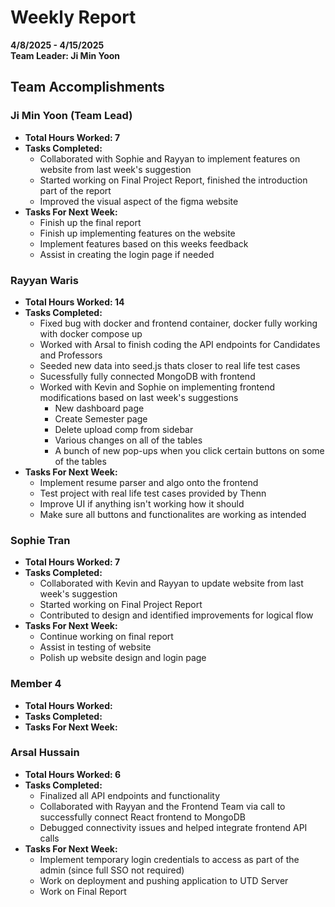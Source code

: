 # Weekly Report  
**4/8/2025 - 4/15/2025**  
**Team Leader: Ji Min Yoon**

## Team Accomplishments  
### Ji Min Yoon (Team Lead)
- **Total Hours Worked: 7**
- **Tasks Completed:**
  - Collaborated with Sophie and Rayyan to implement features on website from last week's suggestion
  - Started working on Final Project Report, finished the introduction part of the report
  - Improved the visual aspect of the figma website
- **Tasks For Next Week:**
  - Finish up the final report
  - Finish up implementing features on the website
  - Implement features based on this weeks feedback
  - Assist in creating the login page if needed


### Rayyan Waris
- **Total Hours Worked: 14**
- **Tasks Completed:**
  - Fixed bug with docker and frontend container, docker fully working with docker compose up 
  - Worked with Arsal to finish coding the API endpoints for Candidates and Professors
  - Seeded new data into seed.js thats closer to real life test cases  
  - Sucessfully fully connected MongoDB with frontend
  - Worked with Kevin and Sophie on implementing frontend modifications based on last week's suggestions
    - New dashboard page
    - Create Semester page
    - Delete upload comp from sidebar
    - Various changes on all of the tables
    - A bunch of new pop-ups when you click certain buttons on some of the tables
- **Tasks For Next Week:**
  - Implement resume parser and algo onto the frontend
  - Test project with real life test cases provided by Thenn
  - Improve UI if anything isn't working how it should
  - Make sure all buttons and functionalites are working as intended 

### Sophie Tran
- **Total Hours Worked: 7**
- **Tasks Completed:**
  - Collaborated with Kevin and Rayyan to update website from last week's suggestion
  - Started working on Final Project Report
  - Contributed to design and identified improvements for logical flow
- **Tasks For Next Week:**
  - Continue working on final report
  - Assist in testing of website
  - Polish up website design and login page

### Member 4
- **Total Hours Worked:**
- **Tasks Completed:**
- **Tasks For Next Week:**

### Arsal Hussain
- **Total Hours Worked: 6**
- **Tasks Completed:**
  - Finalized all API endpoints and functionality
  - Collaborated with Rayyan and the Frontend Team via call to successfully connect React frontend to MongoDB
  - Debugged connectivity issues and helped integrate frontend API calls
- **Tasks For Next Week:**
  - Implement temporary login credentials to access as part of the admin (since full SSO not required)
  - Work on deployment and pushing application to UTD Server
  - Work on Final Report


